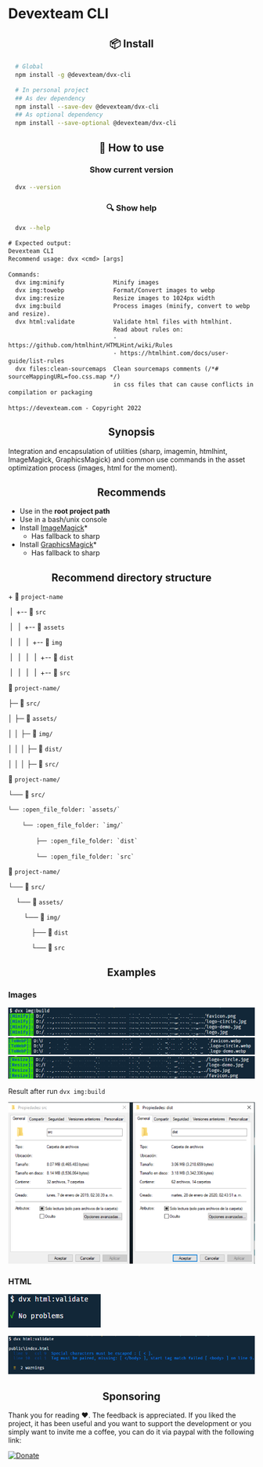 # Devexteam CLI

<h2 id="" align="center">📦 Install</h2>

```sh
  # Global
  npm install -g @devexteam/dvx-cli
```

```sh
  # In personal project
  ## As dev dependency
  npm install --save-dev @devexteam/dvx-cli
  ## As optional dependency
  npm install --save-optional @devexteam/dvx-cli
```

<h2 id="" align="center">🚀 How to use</h2>
<h3 id="" align="center">Show current version</h3>

```sh
  dvx --version
```

<h3 id="" align="center">🔍 Show help</h3>

```sh
  dvx --help
```

```console
# Expected output:
Devexteam CLI
Recommend usage: dvx <cmd> [args]

Commands:
  dvx img:minify              Minify images
  dvx img:towebp              Format/Convert images to webp
  dvx img:resize              Resize images to 1024px width
  dvx img:build               Process images (minify, convert to webp and resize).
  dvx html:validate           Validate html files with htmlhint.
                              Read about rules on:
                              - https://github.com/htmlhint/HTMLHint/wiki/Rules
                              - https://htmlhint.com/docs/user-guide/list-rules
  dvx files:clean-sourcemaps  Clean sourcemaps comments (/*# sourceMappingURL=foo.css.map */)
                              in css files that can cause conflicts in compilation or packaging

https://devexteam.com - Copyright 2022
```

<h2 id="" align="center">Synopsis</h2>

Integration and encapsulation of utilities (sharp, imagemin, htmlhint, ImageMagick, GraphicsMagick) and common use commands in the asset optimization process (images, html for the moment).

<h2 id="" align="center">Recommends</h2>

- Use in the **root project path**
- Use in a bash/unix console
- Install [ImageMagick](https://www.imagemagick.org/script/download.php)*
  - Has fallback to sharp
- Install [GraphicsMagick](http://www.graphicsmagick.org/download.html)*
  - Has fallback to sharp

<h2 id="" align="center">Recommend directory structure</h2>

+&nbsp;:open_file_folder: `project-name`

&nbsp;|&nbsp;&nbsp;+-- :open_file_folder: `src`

&nbsp;|&nbsp;&nbsp;&nbsp;|&nbsp;&nbsp;+-- :open_file_folder: `assets`

&nbsp;|&nbsp;&nbsp;&nbsp;|&nbsp;&nbsp;&nbsp;|&nbsp;&nbsp;+-- :open_file_folder: `img`

&nbsp;|&nbsp;&nbsp;&nbsp;|&nbsp;&nbsp;&nbsp;|&nbsp;&nbsp;&nbsp;|&nbsp;&nbsp;+-- :file_folder: `dist`

&nbsp;|&nbsp;&nbsp;&nbsp;|&nbsp;&nbsp;&nbsp;|&nbsp;&nbsp;&nbsp;|&nbsp;&nbsp;+-- :file_folder: `src`


:open_file_folder: `project-name/`

├─ :open_file_folder: `src/`

│  ├─ :open_file_folder: `assets/`

│  │  ├─ :open_file_folder: `img/`

│  │  │  ├─ :open_file_folder: `dist/`

│  │  │  ├─ :open_file_folder: `src/`


:open_file_folder: `project-name/`

└── :open_file_folder: `src/`

    └── :open_file_folder: `assets/`
    
        └── :open_file_folder: `img/`
        
            ├── :open_file_folder: `dist`
            
            └── :open_file_folder: `src`
            

:open_file_folder: `project-name/`

└──&nbsp;:open_file_folder: `src/`

&nbsp;&nbsp;&nbsp;&nbsp;└──&nbsp;:open_file_folder: `assets/`

&nbsp;&nbsp;&nbsp;&nbsp;&nbsp;&nbsp;&nbsp;&nbsp;└──&nbsp;:open_file_folder: `img/`

&nbsp;&nbsp;&nbsp;&nbsp;&nbsp;&nbsp;&nbsp;&nbsp;&nbsp;&nbsp;&nbsp;&nbsp;├──&nbsp;:open_file_folder: `dist`

&nbsp;&nbsp;&nbsp;&nbsp;&nbsp;&nbsp;&nbsp;&nbsp;&nbsp;&nbsp;&nbsp;&nbsp;└──&nbsp;:open_file_folder: `src`


<h2 id="" align="center">Examples</h2>

### Images
<!-- https://raw.githubusercontent.com/devlegacy/dvx-cli/master/assets/ -->
![After img:build](./assets/img/minify.png)
![After img:build](./assets/img/towebp.png)
![After img:build](./assets/img/resize.png)

Result after run `dvx img:build`

![After img:build](./assets/img/after-build.png)

### HTML

![HTML validation without errors](./assets/img/validate.png)

![HTML validation with errors](./assets/img/validate-error.png)

<h2 id="" align="center">Sponsoring</h2>

Thank you for reading :heart:. The feedback is appreciated.
If you liked the project, it has been useful and you want to support the development or you simply want to invite me a coffee, you can do it via paypal with the following link:

[![Donate](https://www.paypalobjects.com/en_US/MX/i/btn/btn_donateCC_LG.gif)](http://paypal.me/devlegacymx)
